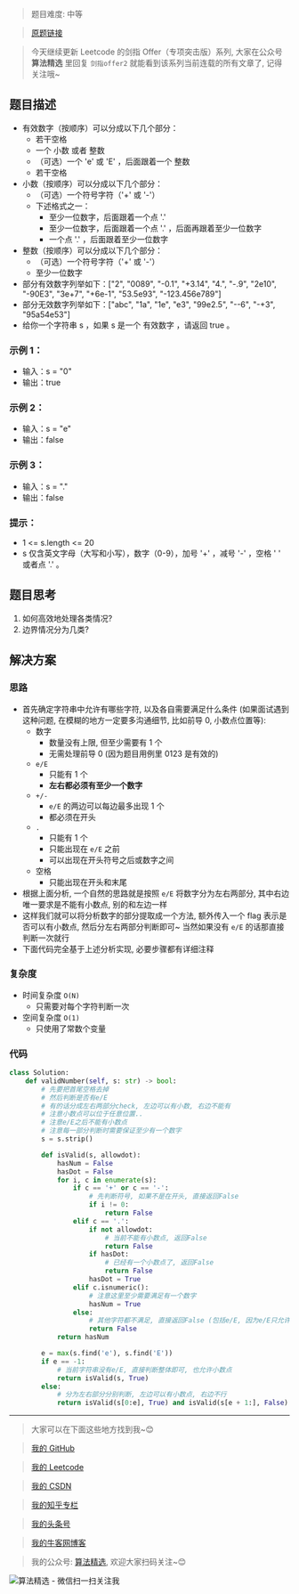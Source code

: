 > 题目难度: 中等

> [原题链接](https://leetcode.cn/problems/biao-shi-shu-zhi-de-zi-fu-chuan-lcof/)

> 今天继续更新 Leetcode 的剑指 Offer（专项突击版）系列, 大家在公众号 **算法精选** 里回复 `剑指offer2` 就能看到该系列当前连载的所有文章了, 记得关注哦~

## 题目描述

- 有效数字（按顺序）可以分成以下几个部分：
  - 若干空格
  - 一个 小数 或者 整数
  - （可选）一个 'e' 或 'E' ，后面跟着一个 整数
  - 若干空格
- 小数（按顺序）可以分成以下几个部分：
  - （可选）一个符号字符（'+' 或 '-'）
  - 下述格式之一：
    - 至少一位数字，后面跟着一个点 '.'
    - 至少一位数字，后面跟着一个点 '.' ，后面再跟着至少一位数字
    - 一个点 '.' ，后面跟着至少一位数字
- 整数（按顺序）可以分成以下几个部分：
  - （可选）一个符号字符（'+' 或 '-'）
  - 至少一位数字
- 部分有效数字列举如下：["2", "0089", "-0.1", "+3.14", "4.", "-.9", "2e10", "-90E3", "3e+7", "+6e-1", "53.5e93", "-123.456e789"]
- 部分无效数字列举如下：["abc", "1a", "1e", "e3", "99e2.5", "--6", "-+3", "95a54e53"]
- 给你一个字符串 s ，如果 s 是一个 有效数字 ，请返回 true 。

### 示例 1：

- 输入：s = "0"
- 输出：true

### 示例 2：

- 输入：s = "e"
- 输出：false

### 示例 3：

- 输入：s = "."
- 输出：false

### 提示：

- 1 <= s.length <= 20
- s 仅含英文字母（大写和小写），数字（0-9），加号 '+' ，减号 '-' ，空格 ' ' 或者点 '.' 。

## 题目思考

1. 如何高效地处理各类情况?
2. 边界情况分为几类?

## 解决方案

### 思路

- 首先确定字符串中允许有哪些字符, 以及各自需要满足什么条件 (如果面试遇到这种问题, 在模糊的地方一定要多沟通细节, 比如前导 0, 小数点位置等):
  - 数字
    - 数量没有上限, 但至少需要有 1 个
    - 无需处理前导 0 (因为题目用例里 0123 是有效的)
  - `e/E`
    - 只能有 1 个
    - **左右都必须有至少一个数字**
  - `+/-`
    - `e/E` 的两边可以每边最多出现 1 个
    - 都必须在开头
  - `.`
    - 只能有 1 个
    - 只能出现在 `e/E` 之前
    - 可以出现在开头符号之后或数字之间
  - 空格
    - 只能出现在开头和末尾
- 根据上面分析, 一个自然的思路就是按照 `e/E` 将数字分为左右两部分, 其中右边唯一要求是不能有小数点, 别的和左边一样
- 这样我们就可以将分析数字的部分提取成一个方法, 额外传入一个 flag 表示是否可以有小数点, 然后分左右两部分判断即可~ 当然如果没有 `e/E` 的话那直接判断一次就行
- 下面代码完全基于上述分析实现, 必要步骤都有详细注释

### 复杂度

- 时间复杂度 `O(N)`
  - 只需要对每个字符判断一次
- 空间复杂度 `O(1)`
  - 只使用了常数个变量

### 代码

```python
class Solution:
    def validNumber(self, s: str) -> bool:
        # 先要把首尾空格去掉
        # 然后判断是否有e/E
        # 有的话分成左右两部分check, 左边可以有小数, 右边不能有
        # 注意小数点可以位于任意位置..
        # 注意e/E之后不能有小数点
        # 注意每一部分判断时需要保证至少有一个数字
        s = s.strip()

        def isValid(s, allowdot):
            hasNum = False
            hasDot = False
            for i, c in enumerate(s):
                if c == '+' or c == '-':
                    # 先判断符号, 如果不是在开头, 直接返回False
                    if i != 0:
                        return False
                elif c == '.':
                    if not allowdot:
                        # 当前不能有小数点, 返回False
                        return False
                    if hasDot:
                        # 已经有一个小数点了, 返回False
                        return False
                    hasDot = True
                elif c.isnumeric():
                    # 注意这里至少需要满足有一个数字
                    hasNum = True
                else:
                    # 其他字符都不满足, 直接返回False (包括e/E, 因为e/E只允许有一个, 有的话已经作为分隔符用掉了)
                    return False
            return hasNum

        e = max(s.find('e'), s.find('E'))
        if e == -1:
            # 当前字符串没有e/E, 直接判断整体即可, 也允许小数点
            return isValid(s, True)
        else:
            # 分为左右部分分别判断, 左边可以有小数点, 右边不行
            return isValid(s[0:e], True) and isValid(s[e + 1:], False)
```

---

> 大家可以在下面这些地方找到我~😊

> [我的 GitHub](https://github.com/zjulyx)

> [我的 Leetcode](https://leetcode-cn.com/u/suibianfahui/)

> [我的 CSDN](https://me.csdn.net/zjulyx1993)

> [我的知乎专栏](https://zhuanlan.zhihu.com/c_1242508721932464128)

> [我的头条号](https://www.toutiao.com/c/user/1090304683804520/#mid=1671643017345028)

> [我的牛客网博客](https://blog.nowcoder.net/zjulyx)

> 我的公众号: [算法精选](https://mp.weixin.qq.com/s?__biz=MzA5MDk1MjI5MA==&mid=2247484158&idx=1&sn=90176bac32cf7af40e4074c721fd8a95&chksm=900285f3a7750ce5a068c9c9773781461819633f2fd60533732637ec9520c908371ebc218d49&scene=178&cur_album_id=1386231241346859009#rd), 欢迎大家扫码关注~😊

![算法精选 - 微信扫一扫关注我](https://pic1.zhimg.com/80/v2-7c988a7b35886df51596ef23616764ac_1440w.jpg)
